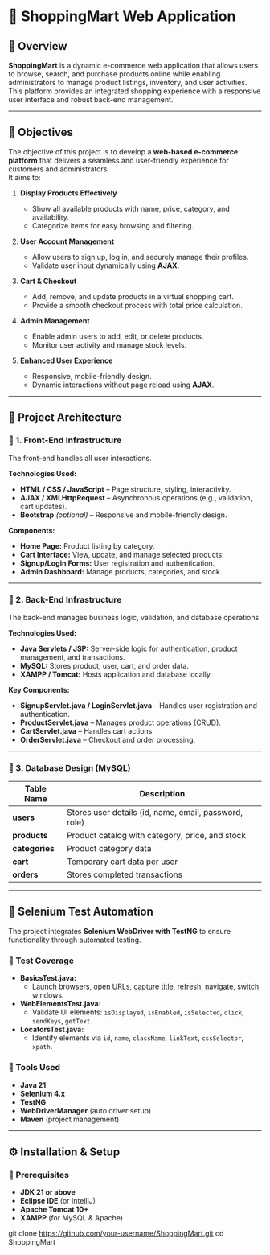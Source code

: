 # 🛒 ShoppingMart Web Application

## 📌 Overview
**ShoppingMart** is a dynamic e-commerce web application that allows users to browse, search, and purchase products online while enabling administrators to manage product listings, inventory, and user activities.  
This platform provides an integrated shopping experience with a responsive user interface and robust back-end management.

---

## 🎯 Objectives
The objective of this project is to develop a **web-based e-commerce platform** that delivers a seamless and user-friendly experience for customers and administrators.  
It aims to:

1. **Display Products Effectively**
   - Show all available products with name, price, category, and availability.
   - Categorize items for easy browsing and filtering.

2. **User Account Management**
   - Allow users to sign up, log in, and securely manage their profiles.
   - Validate user input dynamically using **AJAX**.

3. **Cart & Checkout**
   - Add, remove, and update products in a virtual shopping cart.
   - Provide a smooth checkout process with total price calculation.

4. **Admin Management**
   - Enable admin users to add, edit, or delete products.
   - Monitor user activity and manage stock levels.

5. **Enhanced User Experience**
   - Responsive, mobile-friendly design.
   - Dynamic interactions without page reload using **AJAX**.

---

## 🧱 Project Architecture

### 🔹 1. Front-End Infrastructure
The front-end handles all user interactions.

**Technologies Used:**
- **HTML / CSS / JavaScript** – Page structure, styling, interactivity.
- **AJAX / XMLHttpRequest** – Asynchronous operations (e.g., validation, cart updates).
- **Bootstrap** *(optional)* – Responsive and mobile-friendly design.

**Components:**
- **Home Page:** Product listing by category.
- **Cart Interface:** View, update, and manage selected products.
- **Signup/Login Forms:** User registration and authentication.
- **Admin Dashboard:** Manage products, categories, and stock.

---

### 🔹 2. Back-End Infrastructure
The back-end manages business logic, validation, and database operations.

**Technologies Used:**
- **Java Servlets / JSP:** Server-side logic for authentication, product management, and transactions.
- **MySQL:** Stores product, user, cart, and order data.
- **XAMPP / Tomcat:** Hosts application and database locally.

**Key Components:**
- **SignupServlet.java / LoginServlet.java** – Handles user registration and authentication.
- **ProductServlet.java** – Manages product operations (CRUD).
- **CartServlet.java** – Handles cart actions.
- **OrderServlet.java** – Checkout and order processing.

---

### 🔹 3. Database Design (MySQL)
| Table Name | Description |
|-------------|--------------|
| **users** | Stores user details (id, name, email, password, role) |
| **products** | Product catalog with category, price, and stock |
| **categories** | Product category data |
| **cart** | Temporary cart data per user |
| **orders** | Stores completed transactions |

---

## 🧪 Selenium Test Automation

The project integrates **Selenium WebDriver with TestNG** to ensure functionality through automated testing.

### 🔹 Test Coverage
- **BasicsTest.java:**  
  - Launch browsers, open URLs, capture title, refresh, navigate, switch windows.
- **WebElementsTest.java:**  
  - Validate UI elements: `isDisplayed`, `isEnabled`, `isSelected`, `click`, `sendKeys`, `getText`.
- **LocatorsTest.java:**  
  - Identify elements via `id`, `name`, `className`, `linkText`, `cssSelector`, `xpath`.

### 🔹 Tools Used
- **Java 21**
- **Selenium 4.x**
- **TestNG**
- **WebDriverManager** (auto driver setup)
- **Maven** (project management)

---

## ⚙️ Installation & Setup

### 🔧 Prerequisites
- **JDK 21 or above**
- **Eclipse IDE** (or IntelliJ)
- **Apache Tomcat 10+**
- **XAMPP** (for MySQL & Apache)



git clone https://github.com/your-username/ShoppingMart.git
cd ShoppingMart
